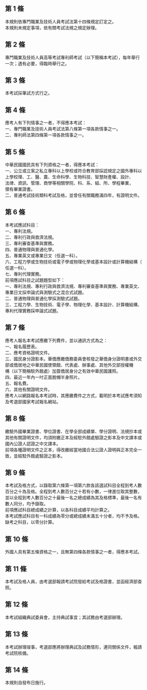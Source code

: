 第 1 條
-------
本規則依專門職業及技術人員考試法第十四條規定訂定之。  
本規則未規定事項，依有關考試法規之規定辦理。

第 2 條
-------
專門職業及技術人員高等考試專利師考試（以下簡稱本考試），每年舉行  
一次；遇有必要，得臨時舉行之。

第 3 條
-------
本考試採筆試方式行之。

第 4 條
-------
應考人有下列情事之一者，不得應本考試：  
一、專門職業及技術人員考試法第八條第一項各款情事之一。  
二、專利師法第四條第一項各款情事之一。

第 5 條
-------
中華民國國民具有下列資格之一者，得應本考試：  
一、公立或立案之私立專科以上學校或符合教育部採認規定之國外專科以  
    上學校理、工、醫、農、生命科學、生物科技、智慧財產權、設計、  
    法律、資訊、管理、商學等相關學院、科、系、組、所、學程畢業，  
    領有畢業證書。  
二、普通考試技術類科考試及格，並曾任有關職務滿四年，有證明文件。

第 6 條
-------
本考試應試科目：  
一、專利法規。  
二、專利行政與救濟法規。  
三、專利審查基準與實務。  
四、普通物理與普通化學。  
五、專業英文或專業日文（任選一科）。  
六、工程力學或生物技術或電子學或物理化學或基本設計或計算機結構（  
    任選一科）。  
七、專利代理實務。  
前項應試科目之試題題型如下：  
一、專利法規、專利行政與救濟法規、專利審查基準與實務、專業英文、  
    專業日文採申論式與測驗式之混合式試題。  
二、普通物理與普通化學採測驗式試題。  
三、工程力學、生物技術、電子學、物理化學、基本設計、計算機結構、  
    專利代理實務採申論式試題。

第 7 條
-------
應考人報名本考試應繳下列費件，並以通訊方式為之：  
一、報名履歷表。  
二、應考資格證明文件。  
三、國民身分證影本。華僑應繳僑務委員會核發之華僑身分證明書或外交  
    部或僑居地之中華民國使領館、代表處、辦事處、其他外交部授權機  
    構（以下簡稱駐外館處）加簽僑居身分之有效中華民國護照。  
四、最近一年內一吋正面脫帽半身照片。  
五、報名費。  
六、其他有關證明文件。  
應考人以網路報名本考試時，其應繳費件之方式，載明於本考試應考須知  
及考選部國家考試報名網站。

第 8 條
-------
繳驗外國畢業證書、學位證書、在學全部成績單、學分證明、法規抄本或  
其他有關證明文件，均須附繳正本及經駐外館處驗證之影本及中文譯本或  
國內公證人認證之中文譯本。  
前項各種證明文件之正本，得改繳經當地國合法公證人證明與正本完全一  
致，並經駐外館處驗證之影本。

第 9 條
-------
本考試及格方式，以錄取第六條第一項第六款各該選試科目全程到考人數  
百分之十為及格。全程到考人數百分之十若有小數，一律進位取其整數，  
並以全程到考人數百分之十最後一名之總成績為其及格標準，最後一名有  
數人同分，均予錄取。  
前項應試科目總成績之計算，以各科目成績平均計算之。  
本考試應試科目有一科成績為零分或總成績未滿五十分者，均不予及格。  
缺考之科目，以零分計算。

第 10 條
--------
外國人具有第五條資格之一，且無第四條各款情事之一者，得應本考試。

第 11 條
--------
本考試及格人員，由考選部報請考試院發給考試及格證書，並函經濟部查  
照。

第 12 條
--------
本考試組織典試委員會，主持典試事宜；其試務由考選部辦理。

第 13 條
--------
本考試辦理竣事，考選部應將辦理典試及試務情形，連同關係文件，報請  
考試院核備。

第 14 條
--------
本規則自發布日施行。


